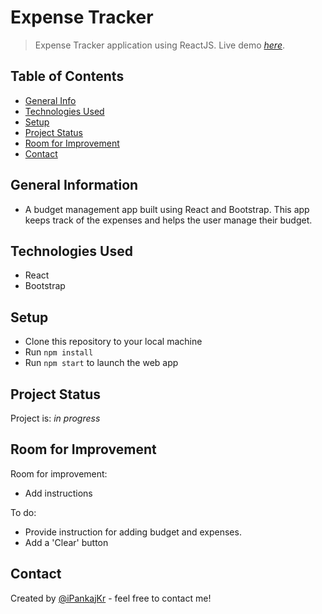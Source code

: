 # Expense Tracker
> Expense Tracker application using ReactJS. 
> Live demo [_here_](http://expense-tracker-ipankajkr.vercel.app/). 

## Table of Contents
* [General Info](#general-information)
* [Technologies Used](#technologies-used) <!-- * [Screenshots](#screenshots) -->
* [Setup](#setup)
* [Project Status](#project-status)
* [Room for Improvement](#room-for-improvement)
* [Contact](#contact)


## General Information
- A budget management app built using React and Bootstrap. This app keeps track of the expenses and helps the user manage their budget.


## Technologies Used
- React
- Bootstrap


<!-- ## Screenshots
<img src="#?raw=true" alt="Desktop" height="300px"> <img src="#?raw=true" alt="Phone" height="300px">
 -->

## Setup
- Clone this repository to your local machine
- Run `npm install`
- Run `npm start` to launch the web app


## Project Status
Project is: _in progress_


## Room for Improvement

Room for improvement:
- Add instructions

To do:
- Provide instruction for adding budget and expenses.
- Add a 'Clear' button


## Contact
Created by [@iPankajKr](https://github.com/iPankajKr) - feel free to contact me!

